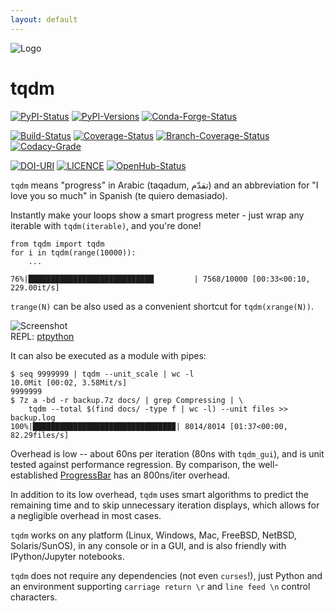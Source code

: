 ```yaml
---
layout: default
---
```

![Logo](https://raw.githubusercontent.com/tqdm/tqdm/master/images/logo.gif)

tqdm
====

[![PyPI-Status](https://img.shields.io/pypi/v/tqdm.svg)](https://pypi.python.org/pypi/tqdm) [![PyPI-Versions](https://img.shields.io/pypi/pyversions/tqdm.svg)](https://pypi.python.org/pypi/tqdm) [![Conda-Forge-Status](https://anaconda.org/conda-forge/tqdm/badges/version.svg)](https://anaconda.org/conda-forge/tqdm)

[![Build-Status](https://travis-ci.org/tqdm/tqdm.svg?branch=master)](https://travis-ci.org/tqdm/tqdm) [![Coverage-Status](https://coveralls.io/repos/tqdm/tqdm/badge.svg?branch=master)](https://coveralls.io/github/tqdm/tqdm) [![Branch-Coverage-Status](https://codecov.io/gh/tqdm/tqdm/branch/master/graph/badge.svg)](https://codecov.io/gh/tqdm/tqdm) [![Codacy-Grade](https://api.codacy.com/project/badge/Grade/3f965571598f44549c7818f29cdcf177)](https://www.codacy.com/app/tqdm/tqdm?utm_source=github.com&amp;utm_medium=referral&amp;utm_content=tqdm/tqdm&amp;utm_campaign=Badge_Grade)

[![DOI-URI](https://zenodo.org/badge/21637/tqdm/tqdm.svg)](https://zenodo.org/badge/latestdoi/21637/tqdm/tqdm) [![LICENCE](https://img.shields.io/pypi/l/tqdm.svg)](https://raw.githubusercontent.com/tqdm/tqdm/master/LICENCE) [![OpenHub-Status](https://www.openhub.net/p/tqdm/widgets/project_thin_badge?format=gif)](https://www.openhub.net/p/tqdm?ref=Thin+badge)

`tqdm` means "progress" in Arabic (taqadum, تقدّم) and an abbreviation for "I love you so much" in Spanish (te quiero demasiado).

Instantly make your loops show a smart progress meter - just wrap any iterable with `tqdm(iterable)`, and you're done!

``` sourceCode
from tqdm import tqdm
for i in tqdm(range(10000)):
    ...
```

`76%|████████████████████████████         | 7568/10000 [00:33<00:10, 229.00it/s]`

`trange(N)` can be also used as a convenient shortcut for `tqdm(xrange(N))`.

![Screenshot](https://raw.githubusercontent.com/tqdm/tqdm/master/images/tqdm.gif)  
REPL: [ptpython](https://github.com/jonathanslenders/ptpython)

It can also be executed as a module with pipes:

``` sourceCode
$ seq 9999999 | tqdm --unit_scale | wc -l
10.0Mit [00:02, 3.58Mit/s]
9999999
$ 7z a -bd -r backup.7z docs/ | grep Compressing | \
    tqdm --total $(find docs/ -type f | wc -l) --unit files >> backup.log
100%|███████████████████████████████▉| 8014/8014 [01:37<00:00, 82.29files/s]
```

Overhead is low -- about 60ns per iteration (80ns with `tqdm_gui`), and is unit tested against performance regression. By comparison, the well-established [ProgressBar](https://github.com/niltonvolpato/python-progressbar) has an 800ns/iter overhead.

In addition to its low overhead, `tqdm` uses smart algorithms to predict the remaining time and to skip unnecessary iteration displays, which allows for a negligible overhead in most cases.

`tqdm` works on any platform (Linux, Windows, Mac, FreeBSD, NetBSD, Solaris/SunOS), in any console or in a GUI, and is also friendly with IPython/Jupyter notebooks.

`tqdm` does not require any dependencies (not even `curses`!), just Python and an environment supporting `carriage return \r` and `line feed \n` control characters.
